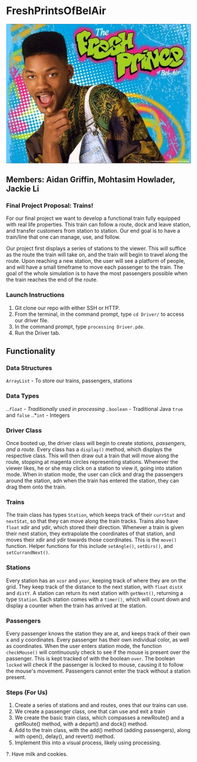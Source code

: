 # FreshPrintsOfBelAir

![alt text][logo]

[logo]: https://github.com/agriffin24/FreshPrintsOfBelAir/blob/master/img/FreshPrince.jpg

## Members: Aidan Griffin, Mohtasim Howlader, Jackie Li
### Final Project Proposal: Trains!

For our final project we want to develop a functional train fully equipped with real life properties. This train can follow a 
route, dock and leave station, and transfer customers from station to station. Our end goal is to have a train/line that 
one can manage, use, and follow. 

Our project first displays a series of stations to the viewer. This will 
suffice as the route the train will take on, and the train will begin to travel
along the route. Upon reaching a new station, the user will see a platform of
people, and will have a small timeframe to move each passenger to the train.
The goal of the whole simulation is to have the most passengers possible when
the train reaches the end of the route.

### Launch Instructions
1. Git clone our repo with either SSH or HTTP.
2. From the terminal, in the command prompt, type `cd Driver/` to access our driver file.
3. In the command prompt, type `processing Driver.pde`.
4. Run the Driver tab.

## Functionality
### Data Structures
`ArrayList` - To store our trains, passengers, stations 

### Data Types
..*`float` - Traditionally used in processing
..*`boolean` - Traditional Java `true` and `false`
..*`int` - Integers

### Driver Class
Once booted up, the driver class will begin to create *stations, passengers, and a route.* Every class has a `display()` method, which displays the respective class. This will then draw out a train that will move along the route, stopping at magenta circles representing stations. Whenever the viewer likes, he or she may click on a station to view it, going into station mode. When in station mode, the user can click and drag the passengers around the station, adn when the train has entered the station, they can drag them onto the train.

### Trains
The train class has types `Station`, which keeps track of their `currStat` and `nextStat`, so that they can move along the train tracks. Trains also have `float` xdir and ydir, which stored their direction. Whenever a train is given their next station, they extrapolate the coordinates of that station, and moves their xdir and ydir towards those coordinates. This is the `move()` function. Helper functions for this include `setAngle()`, `setDirs()`, and `setCurrandNext()`.

### Stations
Every station has an `xcor` and `yxor`, keeping track of where they are on the grid. They keep track of the distance to the next station, with `float` `distX` and `distY`. A station can return its next station with `getNext()`, returning a type `Station`. Each station comes with a `timer()`, which will count down and display a counter when the train has arrived at the station.

### Passengers
Every passenger knows the station they are at, and keeps track of their own x and y coordinates. Every passenger has their own individual color, as well as coordinates. When the user enters station mode, the function `checkMouse()` will continuously check to see if the mouse is present over the passenger. This is kept tracked of with the boolean `over`. The boolean `locked` will check if the passenger is locked to mouse, causing it to follow the mouse's movement. Passengers cannot enter the track without a station present.


### Steps (For Us)
1. Create a series of stations and and routes, ones that our trains can use.
2. We create a passenger class, one that can use and exit a train
3. We create the basic train class, which compasses a newRoute() and a getRoute() method, with a depart() and dock() method.
4. Add to the train class, with the add() method (adding passengers), along with open(), delay(), and revert() method.
5. Implement this into a visual process, likely using processing.

?. Have milk and cookies.
